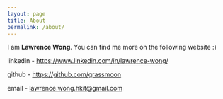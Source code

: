 ```yaml
---
layout: page
title: About
permalink: /about/
---
```


I am **Lawrence Wong**. You can find me more on the following website :)

linkedin - https://www.linkedin.com/in/lawrence-wong/ 

github - https://github.com/grassmoon

email - lawrence.wong.hkit@gmail.com





